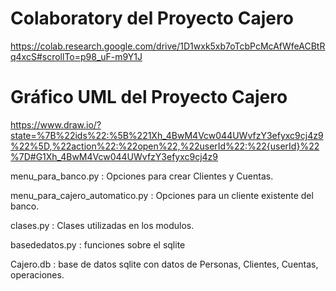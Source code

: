 # Colaboratory del Proyecto Cajero

https://colab.research.google.com/drive/1D1wxk5xb7oTcbPcMcAfWfeACBtRq4xcS#scrollTo=p98_uF-m9Y1J

# Gráfico UML del Proyecto Cajero

https://www.draw.io/?state=%7B%22ids%22:%5B%221Xh_4BwM4Vcw044UWvfzY3efyxc9cj4z9%22%5D,%22action%22:%22open%22,%22userId%22:%22{userId}%22%7D#G1Xh_4BwM4Vcw044UWvfzY3efyxc9cj4z9


menu_para_banco.py : Opciones para crear Clientes y Cuentas.


menu_para_cajero_automatico.py  : Opciones para un cliente existente del banco.

clases.py : Clases utilizadas en los modulos.

basededatos.py  :  funciones sobre el sqlite

Cajero.db  : base de datos sqlite con datos de Personas, Clientes, Cuentas, operaciones.




